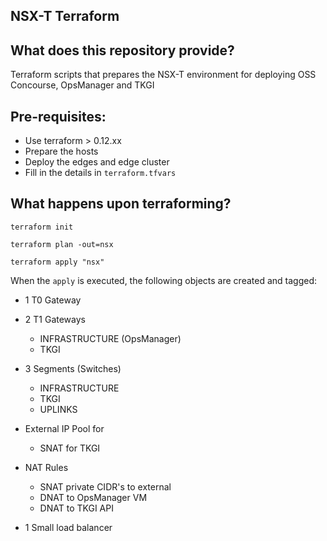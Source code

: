 NSX-T Terraform
---

## What does this repository provide?
Terraform scripts that prepares the NSX-T environment for deploying OSS Concourse, OpsManager and TKGI

## Pre-requisites:
* Use terraform > 0.12.xx
* Prepare the hosts
* Deploy the edges and edge cluster
* Fill in the details in `terraform.tfvars`

## What happens upon terraforming?

```
terraform init

terraform plan -out=nsx

terraform apply "nsx"
```

When the `apply` is executed, the following objects are created and tagged:

- 1 T0 Gateway

- 2 T1 Gateways
  - INFRASTRUCTURE (OpsManager)
  - TKGI

- 3 Segments (Switches)
  - INFRASTRUCTURE
  - TKGI
  - UPLINKS

- External IP Pool for
  - SNAT for TKGI

- NAT Rules
  - SNAT private CIDR's to external
  - DNAT to OpsManager VM
  - DNAT to TKGI API

- 1 Small load balancer
